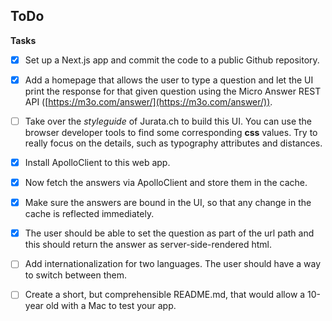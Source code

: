 ## ToDo

**Tasks**

- [x] Set up a Next.js app and commit the code to a public Github repository.

- [x] Add a homepage that allows the user to type a question and let the UI print the response for that given question using the Micro Answer REST API ([https://m3o.com/answer/](https://m3o.com/answer/)).

- [ ] Take over the *styleguide* of Jurata.ch to build this UI. You can use the browser developer tools to find some corresponding **css** values. Try to really focus on the details, such as typography attributes and distances.

- [x] Install ApolloClient to this web app.

- [x] Now fetch the answers via ApolloClient and store them in the cache.

- [x] Make sure the answers are bound in the UI, so that any change in the cache is reflected immediately.

- [x] The user should be able to set the question as part of the url path and this should return the answer as server-side-rendered html.

- [ ] Add internationalization for two languages. The user should have a way to switch between them.

- [ ] Create a short, but comprehensible README.md, that would allow a 10-year old with a Mac to test your app.
